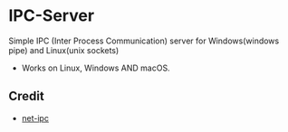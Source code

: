 # IPC-Server

Simple IPC (Inter Process Communication) server for Windows(windows pipe) and Linux(unix sockets)

* Works on Linux, Windows AND macOS.

## Credit

* [net-ipc](https://github.com/timotejroiko/net-ipc)